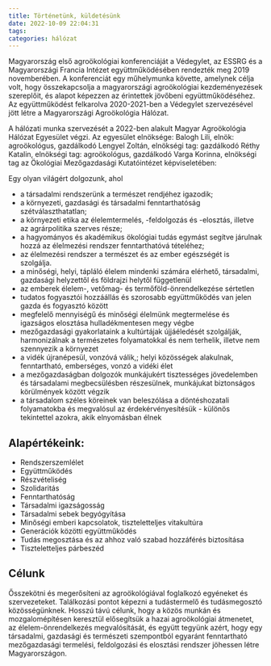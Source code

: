 ```yaml
---
title: Történetünk, küldetésünk
date: 2022-10-09 22:04:31
tags:
categories: hálózat
---
```

Magyarország első agroökológiai konferenciáját a Védegylet, az ESSRG és a Magyarországi Francia Intézet együttműködésében rendezték meg 2019 novemberében. A konferenciát egy műhelymunka követte, amelynek célja volt, hogy összekapcsolja a magyarországi agroökológiai kezdeményezések szereplőit, és alapot képezzen az érintettek jövőbeni együttműködéséhez. Az együttműködést felkarolva 2020-2021-ben a Védegylet szervezésével jött létre  a Magyarországi Agroökológia Hálózat. 

A hálózati munka szervezését a 2022-ben alakult Magyar Agroökológia Hálózat Egyesület végzi. Az egyesület elnöksége:
Balogh Lili, elnök: agroökológus, gazdálkodó
Lengyel Zoltán, elnökségi tag: gazdálkodó
Réthy Katalin, elnökségi tag: agroökológus, gazdálkodó
Varga Korinna, elnökségi tag az Ökológiai Mezőgazdasági Kutatóintézet képviseletében:

Egy olyan világért dolgozunk, ahol


  - a társadalmi rendszerünk a természet rendjéhez igazodik;
  - a környezeti, gazdasági és társadalmi fenntarthatóság szétválaszthatatlan;
  - a környezeti etika az élelemtermelés, -feldolgozás és -elosztás, illetve az agrárpolitika szerves része;
  - a hagyományos és akadémikus ökológiai tudás egymást segítve járulnak hozzá az élelmezési rendszer fenntarthatóvá tételéhez;
  - az élelmezési rendszer a természet és az ember egészségét is szolgálja.
  - a minőségi, helyi, tápláló élelem mindenki számára elérhető, társadalmi, gazdasági helyzettől és földrajzi helytől függetlenül
  - az emberek élelem-, vetőmag- és termőföld-önrendelkezése sértetlen
  - tudatos fogyasztói hozzáállás és szorosabb együttműködés van jelen gazda és fogyasztó között
  - megfelelő mennyiségű és minőségi élelmünk megtermelése és igazságos elosztása hulladékmentesen megy végbe
  - mezőgazdasági gyakorlataink a kultúrtájak újjáéledését szolgálják, harmonizálnak a természetes folyamatokkal és nem terhelik, illetve nem szennyezik a környezet
  - a vidék újranépesül, vonzóvá válik,; helyi közösségek alakulnak, fenntartható, emberséges, vonzó a vidéki élet
  - a mezőgazdaságban dolgozók munkájukért tisztességes jövedelemben és társadalami megbecsülésben részesülnek, munkájukat biztonságos körülmények között végzik
  - a társadalom széles köreinek van beleszólása a döntéshozatali folyamatokba és megvalósul az érdekérvényesítésük - különös tekintettel azokra, akik elnyomásban élnek   

## Alapértékeink:

  - Rendszerszemlélet
  - Együttműködés
  - Részvételiség
  - Szolidaritás
  - Fenntarthatóság
  - Társadalmi igazságosság
  - Társadalmi sebek begyógyítása
  - Minőségi emberi kapcsolatok, tiszteletteljes vitakultúra
  - Generációk közötti együttműködés
  - Tudás megosztása és az ahhoz való szabad hozzáférés biztosítása
  - Tiszteletteljes párbeszéd


## Célunk
Ősszekötni és megerősíteni az agroökológiával foglalkozó egyéneket és szervezeteket. Találkozási pontot képezni a tudástermelő és tudásmegosztó közösségünknek.
Hosszú távú célunk, hogy a közös munkán és mozgalomépítésen keresztül elősegítsük a hazai agroökológiai átmenetet, az élelem-önrendelkezés megvalósítását, és együtt tegyünk azért, hogy egy társadalmi, gazdasági és természeti szempontból egyaránt fenntartható mezőgazdasági termelési, feldolgozási és elosztási rendszer jöhessen létre Magyarországon.

